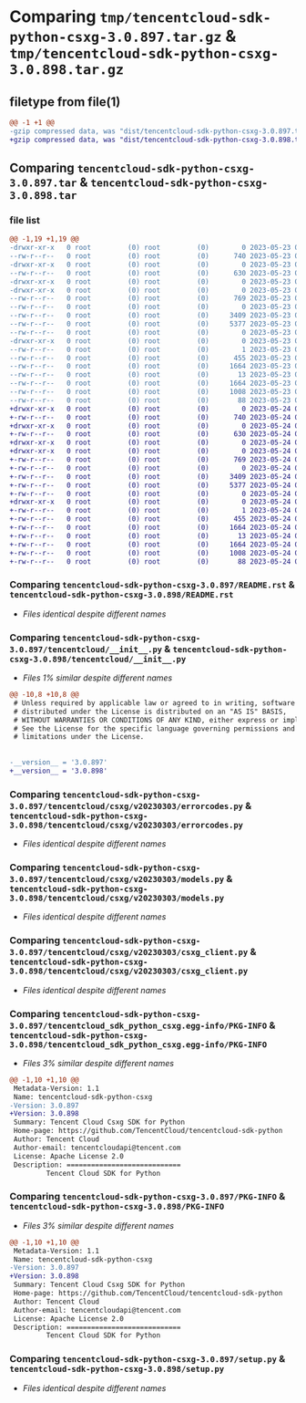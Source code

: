 # Comparing `tmp/tencentcloud-sdk-python-csxg-3.0.897.tar.gz` & `tmp/tencentcloud-sdk-python-csxg-3.0.898.tar.gz`

## filetype from file(1)

```diff
@@ -1 +1 @@
-gzip compressed data, was "dist/tencentcloud-sdk-python-csxg-3.0.897.tar", last modified: Tue May 23 02:19:32 2023, max compression
+gzip compressed data, was "dist/tencentcloud-sdk-python-csxg-3.0.898.tar", last modified: Wed May 24 01:53:57 2023, max compression
```

## Comparing `tencentcloud-sdk-python-csxg-3.0.897.tar` & `tencentcloud-sdk-python-csxg-3.0.898.tar`

### file list

```diff
@@ -1,19 +1,19 @@
-drwxr-xr-x   0 root         (0) root         (0)        0 2023-05-23 02:19:32.000000 tencentcloud-sdk-python-csxg-3.0.897/
--rw-r--r--   0 root         (0) root         (0)      740 2023-05-23 02:19:32.000000 tencentcloud-sdk-python-csxg-3.0.897/README.rst
-drwxr-xr-x   0 root         (0) root         (0)        0 2023-05-23 02:19:32.000000 tencentcloud-sdk-python-csxg-3.0.897/tencentcloud/
--rw-r--r--   0 root         (0) root         (0)      630 2023-05-23 02:19:32.000000 tencentcloud-sdk-python-csxg-3.0.897/tencentcloud/__init__.py
-drwxr-xr-x   0 root         (0) root         (0)        0 2023-05-23 02:19:32.000000 tencentcloud-sdk-python-csxg-3.0.897/tencentcloud/csxg/
-drwxr-xr-x   0 root         (0) root         (0)        0 2023-05-23 02:19:32.000000 tencentcloud-sdk-python-csxg-3.0.897/tencentcloud/csxg/v20230303/
--rw-r--r--   0 root         (0) root         (0)      769 2023-05-23 02:19:32.000000 tencentcloud-sdk-python-csxg-3.0.897/tencentcloud/csxg/v20230303/errorcodes.py
--rw-r--r--   0 root         (0) root         (0)        0 2023-05-23 02:19:32.000000 tencentcloud-sdk-python-csxg-3.0.897/tencentcloud/csxg/v20230303/__init__.py
--rw-r--r--   0 root         (0) root         (0)     3409 2023-05-23 02:19:32.000000 tencentcloud-sdk-python-csxg-3.0.897/tencentcloud/csxg/v20230303/models.py
--rw-r--r--   0 root         (0) root         (0)     5377 2023-05-23 02:19:32.000000 tencentcloud-sdk-python-csxg-3.0.897/tencentcloud/csxg/v20230303/csxg_client.py
--rw-r--r--   0 root         (0) root         (0)        0 2023-05-23 02:19:32.000000 tencentcloud-sdk-python-csxg-3.0.897/tencentcloud/csxg/__init__.py
-drwxr-xr-x   0 root         (0) root         (0)        0 2023-05-23 02:19:32.000000 tencentcloud-sdk-python-csxg-3.0.897/tencentcloud_sdk_python_csxg.egg-info/
--rw-r--r--   0 root         (0) root         (0)        1 2023-05-23 02:19:32.000000 tencentcloud-sdk-python-csxg-3.0.897/tencentcloud_sdk_python_csxg.egg-info/dependency_links.txt
--rw-r--r--   0 root         (0) root         (0)      455 2023-05-23 02:19:32.000000 tencentcloud-sdk-python-csxg-3.0.897/tencentcloud_sdk_python_csxg.egg-info/SOURCES.txt
--rw-r--r--   0 root         (0) root         (0)     1664 2023-05-23 02:19:32.000000 tencentcloud-sdk-python-csxg-3.0.897/tencentcloud_sdk_python_csxg.egg-info/PKG-INFO
--rw-r--r--   0 root         (0) root         (0)       13 2023-05-23 02:19:32.000000 tencentcloud-sdk-python-csxg-3.0.897/tencentcloud_sdk_python_csxg.egg-info/top_level.txt
--rw-r--r--   0 root         (0) root         (0)     1664 2023-05-23 02:19:32.000000 tencentcloud-sdk-python-csxg-3.0.897/PKG-INFO
--rw-r--r--   0 root         (0) root         (0)     1008 2023-05-23 02:19:32.000000 tencentcloud-sdk-python-csxg-3.0.897/setup.py
--rw-r--r--   0 root         (0) root         (0)       88 2023-05-23 02:19:32.000000 tencentcloud-sdk-python-csxg-3.0.897/setup.cfg
+drwxr-xr-x   0 root         (0) root         (0)        0 2023-05-24 01:53:57.000000 tencentcloud-sdk-python-csxg-3.0.898/
+-rw-r--r--   0 root         (0) root         (0)      740 2023-05-24 01:53:57.000000 tencentcloud-sdk-python-csxg-3.0.898/README.rst
+drwxr-xr-x   0 root         (0) root         (0)        0 2023-05-24 01:53:57.000000 tencentcloud-sdk-python-csxg-3.0.898/tencentcloud/
+-rw-r--r--   0 root         (0) root         (0)      630 2023-05-24 01:53:57.000000 tencentcloud-sdk-python-csxg-3.0.898/tencentcloud/__init__.py
+drwxr-xr-x   0 root         (0) root         (0)        0 2023-05-24 01:53:57.000000 tencentcloud-sdk-python-csxg-3.0.898/tencentcloud/csxg/
+drwxr-xr-x   0 root         (0) root         (0)        0 2023-05-24 01:53:57.000000 tencentcloud-sdk-python-csxg-3.0.898/tencentcloud/csxg/v20230303/
+-rw-r--r--   0 root         (0) root         (0)      769 2023-05-24 01:53:57.000000 tencentcloud-sdk-python-csxg-3.0.898/tencentcloud/csxg/v20230303/errorcodes.py
+-rw-r--r--   0 root         (0) root         (0)        0 2023-05-24 01:53:57.000000 tencentcloud-sdk-python-csxg-3.0.898/tencentcloud/csxg/v20230303/__init__.py
+-rw-r--r--   0 root         (0) root         (0)     3409 2023-05-24 01:53:57.000000 tencentcloud-sdk-python-csxg-3.0.898/tencentcloud/csxg/v20230303/models.py
+-rw-r--r--   0 root         (0) root         (0)     5377 2023-05-24 01:53:57.000000 tencentcloud-sdk-python-csxg-3.0.898/tencentcloud/csxg/v20230303/csxg_client.py
+-rw-r--r--   0 root         (0) root         (0)        0 2023-05-24 01:53:57.000000 tencentcloud-sdk-python-csxg-3.0.898/tencentcloud/csxg/__init__.py
+drwxr-xr-x   0 root         (0) root         (0)        0 2023-05-24 01:53:57.000000 tencentcloud-sdk-python-csxg-3.0.898/tencentcloud_sdk_python_csxg.egg-info/
+-rw-r--r--   0 root         (0) root         (0)        1 2023-05-24 01:53:57.000000 tencentcloud-sdk-python-csxg-3.0.898/tencentcloud_sdk_python_csxg.egg-info/dependency_links.txt
+-rw-r--r--   0 root         (0) root         (0)      455 2023-05-24 01:53:57.000000 tencentcloud-sdk-python-csxg-3.0.898/tencentcloud_sdk_python_csxg.egg-info/SOURCES.txt
+-rw-r--r--   0 root         (0) root         (0)     1664 2023-05-24 01:53:57.000000 tencentcloud-sdk-python-csxg-3.0.898/tencentcloud_sdk_python_csxg.egg-info/PKG-INFO
+-rw-r--r--   0 root         (0) root         (0)       13 2023-05-24 01:53:57.000000 tencentcloud-sdk-python-csxg-3.0.898/tencentcloud_sdk_python_csxg.egg-info/top_level.txt
+-rw-r--r--   0 root         (0) root         (0)     1664 2023-05-24 01:53:57.000000 tencentcloud-sdk-python-csxg-3.0.898/PKG-INFO
+-rw-r--r--   0 root         (0) root         (0)     1008 2023-05-24 01:53:57.000000 tencentcloud-sdk-python-csxg-3.0.898/setup.py
+-rw-r--r--   0 root         (0) root         (0)       88 2023-05-24 01:53:57.000000 tencentcloud-sdk-python-csxg-3.0.898/setup.cfg
```

### Comparing `tencentcloud-sdk-python-csxg-3.0.897/README.rst` & `tencentcloud-sdk-python-csxg-3.0.898/README.rst`

 * *Files identical despite different names*

### Comparing `tencentcloud-sdk-python-csxg-3.0.897/tencentcloud/__init__.py` & `tencentcloud-sdk-python-csxg-3.0.898/tencentcloud/__init__.py`

 * *Files 1% similar despite different names*

```diff
@@ -10,8 +10,8 @@
 # Unless required by applicable law or agreed to in writing, software
 # distributed under the License is distributed on an "AS IS" BASIS,
 # WITHOUT WARRANTIES OR CONDITIONS OF ANY KIND, either express or implied.
 # See the License for the specific language governing permissions and
 # limitations under the License.
 
 
-__version__ = '3.0.897'
+__version__ = '3.0.898'
```

### Comparing `tencentcloud-sdk-python-csxg-3.0.897/tencentcloud/csxg/v20230303/errorcodes.py` & `tencentcloud-sdk-python-csxg-3.0.898/tencentcloud/csxg/v20230303/errorcodes.py`

 * *Files identical despite different names*

### Comparing `tencentcloud-sdk-python-csxg-3.0.897/tencentcloud/csxg/v20230303/models.py` & `tencentcloud-sdk-python-csxg-3.0.898/tencentcloud/csxg/v20230303/models.py`

 * *Files identical despite different names*

### Comparing `tencentcloud-sdk-python-csxg-3.0.897/tencentcloud/csxg/v20230303/csxg_client.py` & `tencentcloud-sdk-python-csxg-3.0.898/tencentcloud/csxg/v20230303/csxg_client.py`

 * *Files identical despite different names*

### Comparing `tencentcloud-sdk-python-csxg-3.0.897/tencentcloud_sdk_python_csxg.egg-info/PKG-INFO` & `tencentcloud-sdk-python-csxg-3.0.898/tencentcloud_sdk_python_csxg.egg-info/PKG-INFO`

 * *Files 3% similar despite different names*

```diff
@@ -1,10 +1,10 @@
 Metadata-Version: 1.1
 Name: tencentcloud-sdk-python-csxg
-Version: 3.0.897
+Version: 3.0.898
 Summary: Tencent Cloud Csxg SDK for Python
 Home-page: https://github.com/TencentCloud/tencentcloud-sdk-python
 Author: Tencent Cloud
 Author-email: tencentcloudapi@tencent.com
 License: Apache License 2.0
 Description: ============================
         Tencent Cloud SDK for Python
```

### Comparing `tencentcloud-sdk-python-csxg-3.0.897/PKG-INFO` & `tencentcloud-sdk-python-csxg-3.0.898/PKG-INFO`

 * *Files 3% similar despite different names*

```diff
@@ -1,10 +1,10 @@
 Metadata-Version: 1.1
 Name: tencentcloud-sdk-python-csxg
-Version: 3.0.897
+Version: 3.0.898
 Summary: Tencent Cloud Csxg SDK for Python
 Home-page: https://github.com/TencentCloud/tencentcloud-sdk-python
 Author: Tencent Cloud
 Author-email: tencentcloudapi@tencent.com
 License: Apache License 2.0
 Description: ============================
         Tencent Cloud SDK for Python
```

### Comparing `tencentcloud-sdk-python-csxg-3.0.897/setup.py` & `tencentcloud-sdk-python-csxg-3.0.898/setup.py`

 * *Files identical despite different names*


